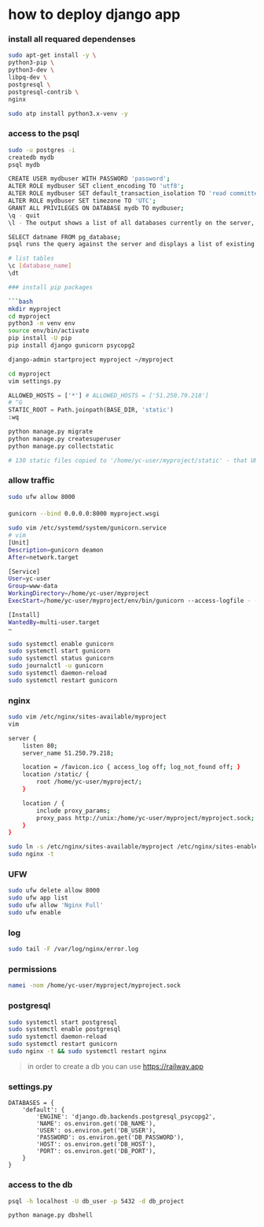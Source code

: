 # how to deploy django app

### install all requared dependenses

```bash
sudo apt-get install -y \
python3-pip \
python3-dev \
libpq-dev \
postgresql \
postgresql-contrib \
nginx
```
```bash
sudo atp install python3.x-venv -y
```

### access to the psql

```bash
sudo -u postgres -i
createdb mydb
psql mydb
```

```bash
CREATE USER mydbuser WITH PASSWORD 'password';
ALTER ROLE mydbuser SET client_encoding TO 'utf8';
ALTER ROLE mydbuser SET default_transaction_isolation TO 'read committed';
ALTER ROLE mydbuser SET timezone TO 'UTC';
GRANT ALL PRIVILEGES ON DATABASE mydb TO mydbuser;
\q - quit
\l - The output shows a list of all databases currently on the server, including the database name, the owner, encoding, collation, ctype, and access privileges

SELECT datname FROM pg_database;
psql runs the query against the server and displays a list of existing databases in the output.
```

```bash
# list tables
\c [database_name]
\dt

### install pip packages

```bash
mkdir myproject
cd myproject
python3 -m venv env
source env/bin/activate
pip install -U pip
pip install django gunicorn psycopg2
```

```bash
django-admin startproject myproject ~/myproject
```

```bash
cd myproject
vim settings.py
```

```python
ALLOWED_HOSTS = ['*'] # ALLOWED_HOSTS = ['51.250.79.218']
# ^G
STATIC_ROOT = Path.joinpath(BASE_DIR, 'static')
:wq
```

```bash
python manage.py migrate
python manage.py createsuperuser
python manage.py collectstatic

# 130 static files copied to '/home/yc-user/myproject/static' - that URL I gotta use in the ngenix configuration
```

### allow traffic

```bash
sudo ufw allow 8000
```
####

```bash
gunicorn --bind 0.0.0.0:8000 myproject.wsgi
```

```bash
sudo vim /etc/systemd/system/gunicorn.service
# vim
[Unit]
Description=gunicorn deamon
After=network.target

[Service]
User=yc-user
Group=www-data
WorkingDirectory=/home/yc-user/myproject
ExecStart=/home/yc-user/myproject/env/bin/gunicorn --access-logfile - --workers 3 --bind unix:/home/yc-user/myproject/myproject.sock myproject.wsgi:application

[Install]
WantedBy=multi-user.target
~
```

```bash
sudo systemctl enable gunicorn
sudo systemctl start gunicorn
sudo systemctl status gunicorn
sudo journalctl -u gunicorn
sudo systemctl daemon-reload
sudo systemctl restart gunicorn
```

### nginx

```bash
sudo vim /etc/nginx/sites-available/myproject
vim

server {
    listen 80;
    server_name 51.250.79.218;

    location = /favicon.ico { access_log off; log_not_found off; }
    location /static/ {
        root /home/yc-user/myproject/;
    }

    location / {
        include proxy_params;
        proxy_pass http://unix:/home/yc-user/myproject/myproject.sock;
    }
}
```

```bash
sudo ln -s /etc/nginx/sites-available/myproject /etc/nginx/sites-enabled/
sudo nginx -t
```
### UFW

```bash
sudo ufw delete allow 8000
sudo ufw app list
sudo ufw allow 'Nginx Full'
sudo ufw enable
```

### log

```bash
sudo tail -F /var/log/nginx/error.log
```

### permissions

```bash
namei -nom /home/yc-user/myproject/myproject.sock
```
### postgresql

```bash
sudo systemctl start postgresql
sudo systemctl enable postgresql
sudo systemctl daemon-reload
sudo systemctl restart gunicorn
sudo nginx -t && sudo systemctl restart nginx
```

> in order to create a db you can use https://railway.app  

### settings.py

```
DATABASES = {
    'default': {
        'ENGINE': 'django.db.backends.postgresql_psycopg2',
        'NAME': os.environ.get('DB_NAME'),
        'USER': os.environ.get('DB_USER'),
        'PASSWORD': os.environ.get('DB_PASSWORD'),
        'HOST': os.environ.get('DB_HOST'),
        'PORT': os.environ.get('DB_PORT'),
    }
}
```

### access to the db

```bash
psql -h localhost -U db_user -p 5432 -d db_project
```

```bash
python manage.py dbshell
```
